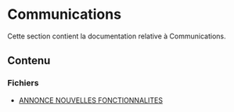 # Communications

Cette section contient la documentation relative à Communications.

## Contenu


### Fichiers

- [ANNONCE NOUVELLES FONCTIONNALITES](./ANNONCE_NOUVELLES_FONCTIONNALITES.html)
